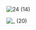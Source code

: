 
![24 (14)](https://github.com/user-attachments/assets/6c92fb68-9193-4f03-93ae-c0cafcfc3e0c)

![_ (20)](https://github.com/user-attachments/assets/7c8f857e-a219-4eb1-8680-8450f131a391)
